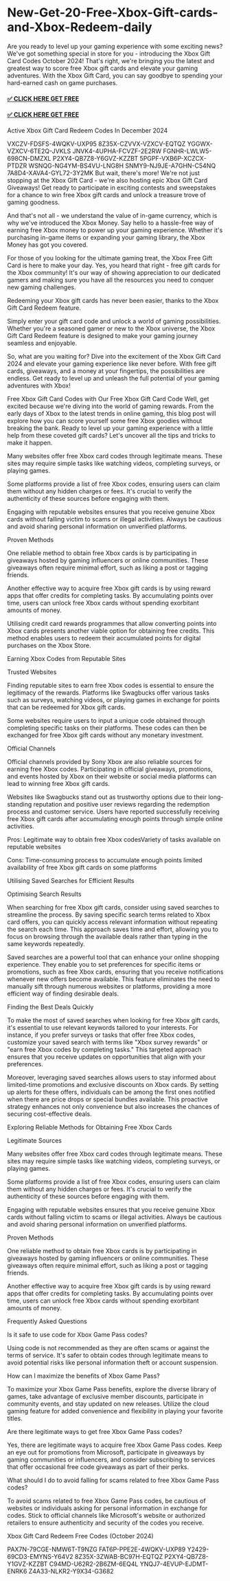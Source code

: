 # New-Get-20-Free-Xbox-Gift-cards-and-Xbox-Redeem-daily
Are you ready to level up your gaming experience with some exciting news? We've got something special in store for you - introducing the Xbox Gift Card Codes October 2024! That's right, we're bringing you the latest and greatest way to score free Xbox gift cards and elevate your gaming adventures. With the Xbox Gift Card, you can say goodbye to spending your hard-earned cash on game purchases.

#### [✅ CLICK HERE GET FREE](https://rnap.xyz/allgift/)

#### [✅ CLICK HERE GET FREE](https://rnap.xyz/allgift/)

Active Xbox Gift Card Redeem Codes In December 2024

VXCZV-FDSFS-4WQKV-UXP95
8Z35X-CZVVX-VZXCV-EQTQZ
YGGWX-VZXCV-6TE2Q-JVKLS
JNVK4-4UPHA-FCVZF-2E2RW
FGNHR-LWLW5-698CN-DMZXL
P2XY4-QB7Z8-Y6GVZ-KZZBT
5PGPF-VXB6P-XCZCX-PTDZR
WSNQG-NG4YM-BS4VU-LNG8H
SNMY9-NJ9JE-A7GHN-C54NQ
7A8D4-XAVA4-GYL72-3Y2MK
But wait, there's more! We're not just stopping at the Xbox Gift Card - we're also hosting epic Xbox Gift Card Giveaways! Get ready to participate in exciting contests and sweepstakes for a chance to win free Xbox gift cards and unlock a treasure trove of gaming goodness.

And that's not all - we understand the value of in-game currency, which is why we've introduced the Xbox Money. Say hello to a hassle-free way of earning free Xbox money to power up your gaming experience. Whether it's purchasing in-game items or expanding your gaming library, the Xbox Money has got you covered.

For those of you looking for the ultimate gaming treat, the Xbox Free Gift Card is here to make your day. Yes, you heard that right - free gift cards for the Xbox community! It's our way of showing appreciation to our dedicated gamers and making sure you have all the resources you need to conquer new gaming challenges.

Redeeming your Xbox gift cards has never been easier, thanks to the Xbox Gift Card Redeem feature.

Simply enter your gift card code and unlock a world of gaming possibilities. Whether you're a seasoned gamer or new to the Xbox universe, the Xbox Gift Card Redeem feature is designed to make your gaming journey seamless and enjoyable.

So, what are you waiting for? Dive into the excitement of the Xbox Gift Card 2024 and elevate your gaming experience like never before. With free gift cards, giveaways, and a money at your fingertips, the possibilities are endless. Get ready to level up and unleash the full potential of your gaming adventures with Xbox!

Free Xbox Gift Card Codes with Our Free Xbox Gift Card Code Well, get excited because we're diving into the world of gaming rewards. From the early days of Xbox to the latest trends in online gaming, this blog post will explore how you can score yourself some free Xbox goodies without breaking the bank. Ready to level up your gaming experience with a little help from these coveted gift cards? Let's uncover all the tips and tricks to make it happen.

Many websites offer free Xbox card codes through legitimate means. These sites may require simple tasks like watching videos, completing surveys, or playing games.

Some platforms provide a list of free Xbox codes, ensuring users can claim them without any hidden charges or fees. It's crucial to verify the authenticity of these sources before engaging with them.

Engaging with reputable websites ensures that you receive genuine Xbox cards without falling victim to scams or illegal activities. Always be cautious and avoid sharing personal information on unverified platforms.

Proven Methods

One reliable method to obtain free Xbox cards is by participating in giveaways hosted by gaming influencers or online communities. These giveaways often require minimal effort, such as liking a post or tagging friends.

Another effective way to acquire free Xbox gift cards is by using reward apps that offer credits for completing tasks. By accumulating points over time, users can unlock free Xbox cards without spending exorbitant amounts of money.

Utilising credit card rewards programmes that allow converting points into Xbox cards presents another viable option for obtaining free credits. This method enables users to redeem their accumulated points for digital purchases on the Xbox Store.

Earning Xbox Codes from Reputable Sites

Trusted Websites

Finding reputable sites to earn free Xbox codes is essential to ensure the legitimacy of the rewards. Platforms like Swagbucks offer various tasks such as surveys, watching videos, or playing games in exchange for points that can be redeemed for Xbox gift cards.

Some websites require users to input a unique code obtained through completing specific tasks on their platforms. These codes can then be exchanged for free Xbox gift cards without any monetary investment.

Official Channels

Official channels provided by Sony Xbox are also reliable sources for earning free Xbox codes. Participating in official giveaways, promotions, and events hosted by Xbox on their website or social media platforms can lead to winning free Xbox gift cards.

Websites like Swagbucks stand out as trustworthy options due to their long-standing reputation and positive user reviews regarding the redemption process and customer service. Users have reported successfully receiving free Xbox gift cards after accumulating enough points through simple online activities.

Pros: Legitimate way to obtain free Xbox codesVariety of tasks available on reputable websites

Cons: Time-consuming process to accumulate enough points limited availability of free Xbox gift cards on some platforms

Utilising Saved Searches for Efficient Results

Optimising Search Results

When searching for free Xbox gift cards, consider using saved searches to streamline the process. By saving specific search terms related to Xbox card offers, you can quickly access relevant information without repeating the search each time. This approach saves time and effort, allowing you to focus on browsing through the available deals rather than typing in the same keywords repeatedly.

Saved searches are a powerful tool that can enhance your online shopping experience. They enable you to set preferences for specific items or promotions, such as free Xbox cards, ensuring that you receive notifications whenever new offers become available. This feature eliminates the need to manually sift through numerous websites or platforms, providing a more efficient way of finding desirable deals.

Finding the Best Deals Quickly

To make the most of saved searches when looking for free Xbox gift cards, it's essential to use relevant keywords tailored to your interests. For instance, if you prefer surveys or tasks that offer free Xbox codes, customize your saved search with terms like "Xbox survey rewards" or "earn free Xbox codes by completing tasks." This targeted approach ensures that you receive updates on opportunities that align with your preferences.

Moreover, leveraging saved searches allows users to stay informed about limited-time promotions and exclusive discounts on Xbox cards. By setting up alerts for these offers, individuals can be among the first ones notified when there are price drops or special bundles available. This proactive strategy enhances not only convenience but also increases the chances of securing cost-effective deals.

Exploring Reliable Methods for Obtaining Free Xbox Cards

Legitimate Sources

Many websites offer free Xbox card codes through legitimate means. These sites may require simple tasks like watching videos, completing surveys, or playing games.

Some platforms provide a list of free Xbox codes, ensuring users can claim them without any hidden charges or fees. It's crucial to verify the authenticity of these sources before engaging with them.

Engaging with reputable websites ensures that you receive genuine Xbox cards without falling victim to scams or illegal activities. Always be cautious and avoid sharing personal information on unverified platforms.

Proven Methods

One reliable method to obtain free Xbox cards is by participating in giveaways hosted by gaming influencers or online communities. These giveaways often require minimal effort, such as liking a post or tagging friends.

Another effective way to acquire free Xbox gift cards is by using reward apps that offer credits for completing tasks. By accumulating points over time, users can unlock free Xbox cards without spending exorbitant amounts of money.

Frequently Asked Questions

Is it safe to use code for Xbox Game Pass codes?

Using code is not recommended as they are often scams or against the terms of service. It's safer to obtain codes through legitimate means to avoid potential risks like personal information theft or account suspension.

How can I maximize the benefits of Xbox Game Pass?

To maximize your Xbox Game Pass benefits, explore the diverse library of games, take advantage of exclusive member discounts, participate in community events, and stay updated on new releases. Utilize the cloud gaming feature for added convenience and flexibility in playing your favorite titles.

Are there legitimate ways to get free Xbox Game Pass codes?

Yes, there are legitimate ways to acquire free Xbox Game Pass codes. Keep an eye out for promotions from Microsoft, participate in giveaways by gaming communities or influencers, and consider subscribing to services that offer occasional free code giveaways as part of their perks.

What should I do to avoid falling for scams related to free Xbox Game Pass codes?

To avoid scams related to free Xbox Game Pass codes, be cautious of websites or individuals asking for personal information in exchange for codes. Stick to official channels like Microsoft's website or authorized retailers to ensure authenticity and security of the codes you receive.

Xbox Gift Card Redeem Free Codes (October 2024)



PAX7N-79CGE-NMW6T-T9NZG
FAT6P-PPE2E-4WQKV-UXP89
Y2429-69CD3-EMYNS-Y64V2
8Z35X-3ZWAB-BC97H-EQTQZ
P2XY4-QB7Z8-Y1GVZ-KZZBT
C94MD-U62R2-2B6ZM-6EQ4L
YNQJ7-4EVUP-EJDMT-ENRK6
Z4A33-NLKR2-Y9X34-G3682
